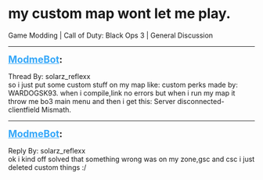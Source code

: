 # my custom map wont let me play.
Game Modding | Call of Duty: Black Ops 3 | General Discussion

---
<strong style="font-size: 1.4em;"><span style="text-decoration: underline;text-decoration-color: #34a7f9;"><span style="color:#34a7f9;">ModmeBot</span></span>:</strong>

<p>Thread By: solarz_reflexx<br />so i just put some custom stuff on my map like: custom perks made by: WARDOGSK93. when i compile,link no errors but when i run my map it throw me bo3 main menu and then i get this: Server disconnected- clientfield Mismath.</p>

---
<strong style="font-size: 1.4em;"><span style="text-decoration: underline;text-decoration-color: #34a7f9;"><span style="color:#34a7f9;">ModmeBot</span></span>:</strong>

<p>Reply By: solarz_reflexx<br />ok i kind off solved that something wrong was on my zone,gsc and csc i just deleted custom things :/</p>
